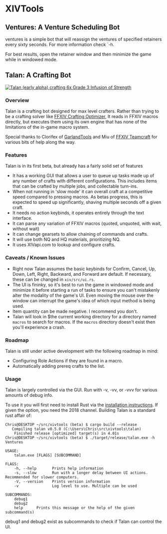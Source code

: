 # XIVTools
## Ventures: A Venture Scheduling Bot
ventures is a simple bot that will reassign the ventures of specified retainers every sixty seconds. For more information check `-h.

For best results, open the retainer window and then minimize the game while in windowed mode.

## Talan: A Crafting Bot
[![Talan (early alpha) crafting 6x Grade 3 Infusion of Strength](http://img.youtube.com/vi/--hmcNVyhaA/0.jpg)](https://www.youtube.com/watch?v=--hmcNVyhaA)

### Overview
Talan is a crafting bot designed for max level crafters. Rather than trying to be a crafting
solver like [FFXIV Crafting Optimizer](https://ffxiv-beta.lokyst.net/#/simulator), It reads in FFXIV macros directly,
but executes them using its own engine that has none of the limitations of the in-game macro system.

Special thanks to Clorifex of [GarlandTools](https://garlandtools.org) and Miu of [FFXIV Teamcraft](https://ffxivteamcraft.com)
for various bits of help along the way.

### Features
Talan is in its first beta, but already has a fairly solid set of features
- It has a working GUI that allows a user to queue up tasks made up of any number of crafts
  with different configurations. This includes items that can be crafted by multiple jobs,
  and collectable turn-ins.
- When not running in 'slow mode' it can overall craft at a competitive speed compared to pressing
  macros. As betas progress, this is expected to speed up significantly, shaving multiple seconds
  off a given craft.
- It needs no action keybinds, it operates entirely through the text interface.
- It can parse any variation of FFXIV macros (quoted, unquoted, with wait, without wait)
- It can change gearsets to allow chaining of commands and crafts.
- It will use both NQ and HQ materials, prioritizing NQ.
- It uses XIVapi.com to lookup and configure crafts.

### Caveats / Known Issues
- Right now Talan assumes the basic keybinds for Confirm, Cancel, Up, Down, Left, Right, Backward,
  and Forward are default. If necessary, these can be changed in `xiv/src/ui.rs`.
- The UI is fininky, so it's best to run the game in windowed mode and minimize it before starting a run
  of tasks to ensure you can't mistakenly alter the modality of the game's UI. Even moving the mouse over
  the window can interrupt the game's idea of which input method is being used.
- Item quantity can be made negative. I recommend you don't.
- Talan will look in $the current working directory for a directory named `macros` to search for macros.
  If the `macros` directory doesn't exist then you'll experience a crash.

### Roadmap
Talan is still under active development with the following roadmap in mind:
- Configuring Role Actions if they are found in a macro.
- Automatically adding prereq crafts to the list.

### Usage
Talan is largely controlled via the GUI. Run with -v, -vv, or -vvv for various amounts of debug
info.

To use it you will first need to install Rust via the [installation instructions](https://www.rust-lang.org/en-US/install.html). If given the option, you need the 2018 channel. Building Talan is a standard rust affair of:

```
Chris@DESKTOP ~/src/xivtools (beta) $ cargo build --release
   Compiling talan v0.5.0 (C:\Users\Chris\src\xivtools\talan)
    Finished release [optimized] target(s) in 4.01s
Chris@DESKTOP ~/src/xivtools (beta) $ ./target/release/talan.exe -h
Ventures

USAGE:
    talan.exe [FLAGS] [SUBCOMMAND]

FLAGS:
    -h, --help       Prints help information
    -s, --slow       Run with a longer delay between UI actions. Recommended for slower computers.
    -V, --version    Prints version information
    -v               Log level to use. Multiple can be used

SUBCOMMANDS:
    debug1
    debug2
    help      Prints this message or the help of the given subcommand(s)
```

debug1 and debug2 exist as subcommands to check if Talan can control the UI.
